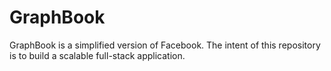 # GraphBook
GraphBook is a simplified version of Facebook. The intent of this repository is to build a scalable full-stack application.
